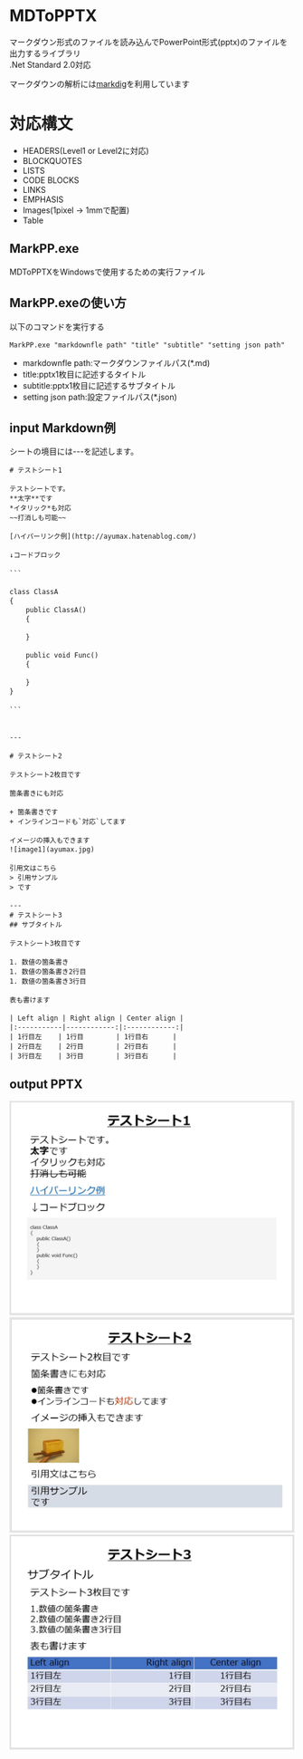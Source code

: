 # MDToPPTX
マークダウン形式のファイルを読み込んでPowerPoint形式(pptx)のファイルを出力するライブラリ  
.Net Standard 2.0対応

マークダウンの解析には[markdig](https://github.com/lunet-io/markdig)を利用しています

# 対応構文
+ HEADERS(Level1 or Level2に対応)
+ BLOCKQUOTES
+ LISTS
+ CODE BLOCKS
+ LINKS
+ EMPHASIS
+ Images(1pixel -> 1mmで配置)
+ Table

## MarkPP.exe
MDToPPTXをWindowsで使用するための実行ファイル

## MarkPP.exeの使い方

以下のコマンドを実行する

```
MarkPP.exe "markdownfle path" "title" "subtitle" "setting json path"
```
+ markdownfle path:マークダウンファイルパス(*.md)
+ title:pptx1枚目に記述するタイトル
+ subtitle:pptx1枚目に記述するサブタイトル
+ setting json path:設定ファイルパス(*.json)

## input Markdown例

シートの境目には\---を記述します。  

```
# テストシート1

テストシートです。  
**太字**です  
*イタリック*も対応  
~~打消しも可能~~

[ハイパーリンク例](http://ayumax.hatenablog.com/)

↓コードブロック

```　　　

class ClassA  
{  
    public ClassA()  
    { 

    }

    public void Func()
    {

    }
}  

```　　　


---

# テストシート2

テストシート2枚目です

箇条書きにも対応

+ 箇条書きです
+ インラインコードも`対応`してます

イメージの挿入もできます
![image1](ayumax.jpg)

引用文はこちら
> 引用サンプル
> です

---
# テストシート3
## サブタイトル

テストシート3枚目です

1. 数値の箇条書き
1. 数値の箇条書き2行目
1. 数値の箇条書き3行目

表も書けます

| Left align | Right align | Center align |
|:-----------|------------:|:------------:|
| 1行目左    | 1行目        | 1行目右      |
| 2行目左    | 2行目        | 2行目右      |
| 3行目左    | 3行目        | 3行目右      |    

```

## output PPTX
![sheet1](images/sheet1.JPG)
![sheet2](images/sheet2.JPG)
![sheet3](images/sheet3.JPG)
